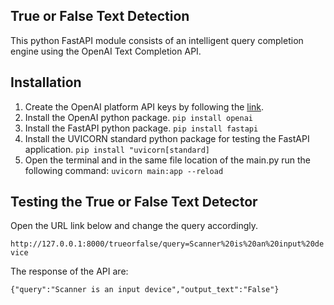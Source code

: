 ## True or False Text Detection ##

This python FastAPI module consists of an intelligent query completion engine using the OpenAI Text Completion API.

## Installation ##

1. Create the OpenAI platform API keys by following the [link](https://platform.openai.com/account/api-keys).
2. Install the OpenAI python package.
`pip install openai`
3. Install the FastAPI python package.
`pip install fastapi`
4. Install the UVICORN standard python package for testing the FastAPI application.
`pip install "uvicorn[standard]`
5. Open the terminal and in the same file location of the main.py run the following command:
`uvicorn main:app --reload`

## Testing the True or False Text Detector ##

Open the URL link below and change the query accordingly.

`http://127.0.0.1:8000/trueorfalse/query=Scanner%20is%20an%20input%20device`

The response of the API are:

`{"query":"Scanner is an input device","output_text":"False"}`
